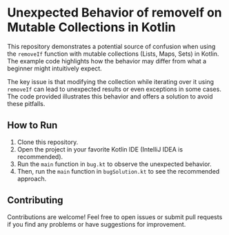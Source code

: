 # Unexpected Behavior of removeIf on Mutable Collections in Kotlin

This repository demonstrates a potential source of confusion when using the `removeIf` function with mutable collections (Lists, Maps, Sets) in Kotlin.  The example code highlights how the behavior may differ from what a beginner might intuitively expect.

The key issue is that modifying the collection while iterating over it using `removeIf` can lead to unexpected results or even exceptions in some cases. The code provided illustrates this behavior and offers a solution to avoid these pitfalls.

## How to Run

1. Clone this repository.
2. Open the project in your favorite Kotlin IDE (IntelliJ IDEA is recommended).
3. Run the `main` function in `bug.kt` to observe the unexpected behavior.
4. Then, run the `main` function in `bugSolution.kt` to see the recommended approach.

## Contributing

Contributions are welcome! Feel free to open issues or submit pull requests if you find any problems or have suggestions for improvement.